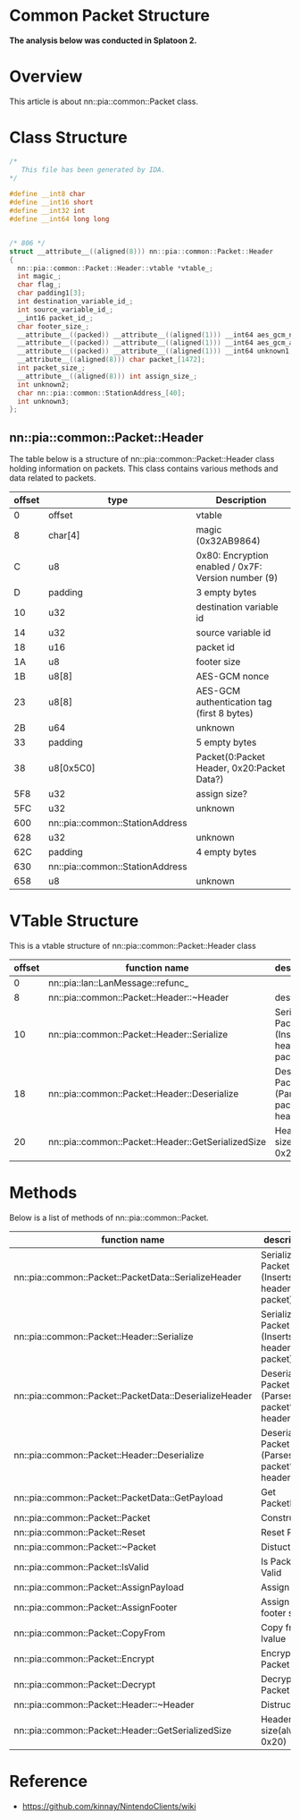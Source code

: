# Common Packet Structure

**The analysis below was conducted in Splatoon 2.**

# Overview

This article is about nn::pia::common::Packet class.

# Class Structure


```c
/*
   This file has been generated by IDA.
*/

#define __int8 char
#define __int16 short
#define __int32 int
#define __int64 long long


/* 806 */
struct __attribute__((aligned(8))) nn::pia::common::Packet::Header
{
  nn::pia::common::Packet::Header::vtable *vtable_;
  int magic_;
  char flag_;
  char padding1[3];
  int destination_variable_id_;
  int source_variable_id_;
  __int16 packet_id_;
  char footer_size_;
  __attribute__((packed)) __attribute__((aligned(1))) __int64 aes_gcm_nonce_;
  __attribute__((packed)) __attribute__((aligned(1))) __int64 aes_gcm_authentication_tag_;
  __attribute__((packed)) __attribute__((aligned(1))) __int64 unknown1;
  __attribute__((aligned(8))) char packet_[1472];
  int packet_size_;
  __attribute__((aligned(8))) int assign_size_;
  int unknown2;
  char nn::pia::common::StationAddress_[40];
  int unknown3;
};
```

## nn::pia::common::Packet::Header

The table below is a structure of nn::pia::common::Packet::Header class holding information on packets. This class contains various methods and data related to packets. 

| offset | type | Description |
| --- | --- | --- |
| 0 | offset | vtable |
| 8 | char[4] | magic (0x32AB9864) |
| C | u8 | 0x80: Encryption enabled / 0x7F: Version number (9) |
| D | padding | 3 empty bytes |
| 10 | u32 | destination variable id |
| 14 | u32 | source variable id |
| 18 | u16 | packet id |
| 1A | u8 | footer size |
| 1B | u8[8] | AES-GCM nonce |
| 23 | u8[8] | AES-GCM authentication tag (first 8 bytes) |
| 2B | u64 | unknown |
| 33 | padding | 5 empty bytes |
| 38 | u8[0x5C0] | Packet(0:Packet Header, 0x20:Packet Data?) |
| 5F8 | u32 | assign size? |
| 5FC | u32 | unknown |
| 600 | nn::pia::common::StationAddress |  |
| 628 | u32 | unknown |
| 62C | padding | 4 empty bytes |
| 630 | nn::pia::common::StationAddress |  |
| 658 | u8 | unknown |

# VTable Structure

This is a vtable structure of nn::pia::common::Packet::Header class

| offset | function name | description |
| --- | --- | --- |
| 0 | nn::pia::lan::LanMessage::refunc_ |  |
| 8 | nn::pia::common::Packet::Header::~Header | destucture |
| 10 | nn::pia::common::Packet::Header::Serialize | Serialize Packet (Inserts header to a packet) |
| 18 | nn::pia::common::Packet::Header::Deserialize | Deserialize Packet (Parses packet’s header) |
| 20 | nn::pia::common::Packet::Header::GetSerializedSize | Header size(always 0x20) |

# Methods

Below is a list of methods of nn::pia::common::Packet. 

| function name | description |
| --- | --- |
| nn::pia::common::Packet::PacketData::SerializeHeader | Serialize Packet (Inserts header to a packet) |
| nn::pia::common::Packet::Header::Serialize | Serialize Packet (Inserts header to a packet) |
| nn::pia::common::Packet::PacketData::DeserializeHeader | Deserialize Packet (Parses packet’s header) |
| nn::pia::common::Packet::Header::Deserialize | Deserialize Packet (Parses packet’s header) |
| nn::pia::common::Packet::PacketData::GetPayload | Get PacketData |
| nn::pia::common::Packet::Packet | Constructure |
| nn::pia::common::Packet::Reset | Reset Packet |
| nn::pia::common::Packet::~Packet | Distucture |
| nn::pia::common::Packet::IsValid | Is Packet Valid |
| nn::pia::common::Packet::AssignPayload | Assign Size |
| nn::pia::common::Packet::AssignFooter | Assign footer size |
| nn::pia::common::Packet::CopyFrom | Copy from lvalue |
| nn::pia::common::Packet::Encrypt | Encrypt Packet |
| nn::pia::common::Packet::Decrypt | Decrypt Packet |
| nn::pia::common::Packet::Header::~Header | Distructure |
| nn::pia::common::Packet::Header::GetSerializedSize | Header size(always 0x20) |

# Reference
- https://github.com/kinnay/NintendoClients/wiki
